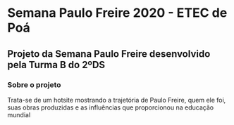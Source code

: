 # Semana Paulo Freire 2020 - ETEC de Poá

## Projeto da Semana Paulo Freire desenvolvido pela Turma B do 2ºDS

### Sobre o projeto

Trata-se de um hotsite mostrando a trajetória de Paulo Freire, quem ele foi, suas obras produzidas e as influências que proporcionou na educação mundial

